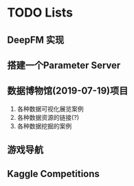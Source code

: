 # TODO Lists
## DeepFM 实现

## 搭建一个Parameter Server

## 数据博物馆(2019-07-19)项目
1. 各种数据可视化展览案例
2. 各种数据资源的链接(?)
3. 各种数据挖掘的案例

## 游戏导航

## Kaggle Competitions
